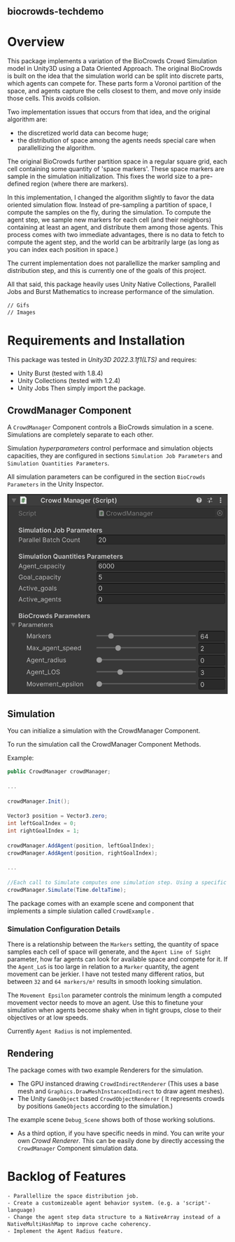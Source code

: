 ## biocrowds-techdemo

# Overview
This package implements a variation of the BioCrowds Crowd Simulation model in Unity3D using a Data Oriented Approach.
The original BioCrowds is built on the idea that the simulation world can be split into discrete parts, which agents can compete for.
These parts form a Voronoi partition of the space, and agents capture the cells closest to them, and move only inside those cells.
This avoids collsion.

Two implementation issues that occurs from that idea, and the original algorithm are: 
- the discretized world data can become huge;
- the distribution of space among the agents needs special care when parallellizing the algorithm.

The original BioCrowds further partition space in a regular square grid, each cell containing some quantity of 'space markers'. These space markers are sample in the simulation initialization. This fixes the world size to a pre-defined region (where there are markers).

In this implementation, I changed the algorithm slightly to favor the data oriented simulation flow.
Instead of pre-sampling a partition of space, I compute the samples on the fly, during the simulation.
To compute the agent step, we sample new markers for each cell (and their neighbors) containing at least an agent, and distribute them among those agents.
This process comes with two immediate advantages, there is no data to fetch to compute the agent step, and the world can be arbitrarily large (as long as you can index each position in space.)
    
The current implementation does not parallellize the marker sampling and distribution step, and this is currently one of the goals of this project.

All that said, this package heavily uses Unity Native Collections, Parallell Jobs and Burst Mathematics to increase performance of the simulation.

    // Gifs
    // Images

# Requirements and Installation
This package was tested in _Unity3D 2022.3.1f1(LTS)_ and requires:
- Unity Burst (tested with 1.8.4)
- Unity Collections (tested with 1.2.4)
- Unity Jobs
Then simply import the package.
 

## CrowdManager Component
A `CrowdManager` Component controls a BioCrowds simulation in a scene.
Simulations are completely separate to each other.

Simulation _hyperparameters_ control performace and simulation objects capacities, they are configured in sections `Simulation Job Parameters` and `Simulation Quantities Parameters`.

All simulation parameters can be configured in the section `BioCrowds Parameters` in the Unity Inspector.

![CrowdManager Component](Images/CrowdManagerComponent.png)
## Simulation
You can initialize a simulation with the CrowdManager Component.

To run the simulation call the CrowdManager Component Methods.

Example:
     
```csharp
public CrowdManager crowdManager;

...

crowdManager.Init();

Vector3 position = Vector3.zero;
int leftGoalIndex = 0;
int rightGoalIndex = 1;

crowdManager.AddAgent(position, leftGoalIndex);
crowdManager.AddAgent(position, rightGoalIndex);

...

//Each call to Simulate computes one simulation step. Using a specific time delta.
crowdManager.Simulate(Time.deltaTime);

```

The package comes with an example scene and component that implements a simple siulation called `CrowdExample` .

### Simulation Configuration Details
There is a relationship between the `Markers` setting, the quantity of space samples each cell of space will generate, and the `Agent Line of Sight` parameter, how far agents can look for available space and compete for it. If the `Agent_LoS` is too large in relation to a `Marker` quantity, the agent movement can be jerkier. I have not tested many different ratios, but between `32` and `64 markers/m²` results in smooth looking simulation.

The `Movement Epsilon` parameter controls the minimum length a computed movement vector needs to move an agent. Use this to finetune your simulation when agents become shaky when in tight groups, close to their objectives or at low speeds.

Currently `Agent Radius` is not implemented.

## Rendering
The package comes with two example Renderers for the simulation.
- The GPU instanced drawing `CrowdIndirectRenderer`
        (This uses a base mesh and `Graphics.DrawMeshInstancedIndirect` to draw agent meshes).
- The Unity `GameObject` based `CrowdObjectRenderer`
        ( It represents crowds by positions `GameObjects` according to the simulation.)

The example scene `Debug_Scene` shows both of those working solutions.

- As a third option, if you have specific needs in mind. You can write your own _Crowd Renderer_. This can be easily done by directly accessing the `CrowdManager` Component simulation data.



# Backlog of Features
    - Parallellize the space distribution job.
    - Create a customizeable agent behavior system. (e.g. a 'script'-language)
    - Change the agent step data structure to a NativeArray instead of a NativeMultiHashMap to improve cache coherency.
    - Implement the Agent Radius feature.
